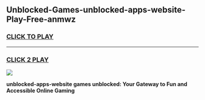 
## Unblocked-Games-unblocked-apps-website-Play-Free-anmwz
<h3>
<a href="https://premium76.site?title=unblocked-apps-website&ref=19M">CLICK TO PLAY</a></h3>
<hr>

<h3>
<a href="https://premium76.site?title=unblocked-apps-website&ref=19M">CLICK 2 PLAY</a>
  
</h3>

<a href="https://premium76.site?title=unblocked-apps-website&ref=19M"><img src="https://clearcache.store/games.png"></a>


**unblocked-apps-website games unblocked: Your Gateway to Fun and Accessible Online Gaming**
